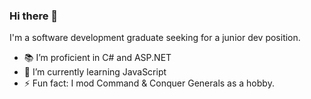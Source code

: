 ### Hi there 👋

I'm a software development graduate seeking for a junior dev position.
- 📚 I’m proficient in C# and ASP.NET
- 🌱 I’m currently learning JavaScript
- ⚡ Fun fact: I mod Command & Conquer Generals as a hobby.
